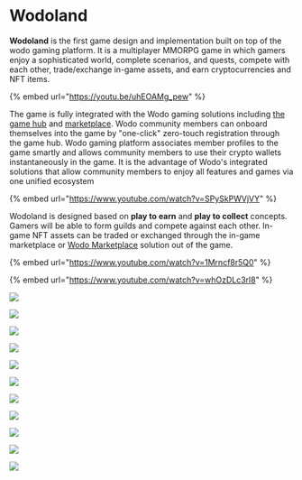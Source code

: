 # Wodoland

**Wodoland** is the first game design and implementation built on top of the wodo gaming platform. It is a multiplayer MMORPG game in which gamers enjoy a sophisticated world, complete scenarios, and quests, compete with each other, trade/exchange in-game assets, and earn cryptocurrencies and NFT items.

{% embed url="https://youtu.be/uhEOAMg_pew" %}

The game is fully integrated with the Wodo gaming solutions including [the game hub](gaming-hub.md) and [marketplace](marketplace.md). Wodo community members can onboard themselves into the game by "one-click" zero-touch registration through the game hub. Wodo gaming platform associates member profiles to the game smartly and allows community members to use their crypto wallets instantaneously in the game. It is the advantage of Wodo's integrated solutions that allow community members to enjoy all features and games via one unified ecosystem

{% embed url="https://www.youtube.com/watch?v=SPySkPWVjVY" %}

Wodoland is designed based on **play to earn** and **play to collect** concepts. Gamers will be able to form guilds and compete against each other. In-game NFT assets can be traded or exchanged through the in-game marketplace or [Wodo Marketplace](marketplace.md) solution out of the game.

{% embed url="https://www.youtube.com/watch?v=1Mrncf8r5Q0" %}

{% embed url="https://www.youtube.com/watch?v=whOzDLc3rl8" %}

![](../.gitbook/assets/wodo\_land\_login.png)

![](../.gitbook/assets/wodo\_land.jpg)

![](<../.gitbook/assets/wodoland\_19 (1).png>)

![](../.gitbook/assets/wodo\_land\_view\_1.png)

![](../.gitbook/assets/wodoland\_2.1.png)

![](<../.gitbook/assets/wodoland\_6 (1).png>)

![](<../.gitbook/assets/wodoland\_16 (1).png>)

![](<../.gitbook/assets/wodoland\_1 (1).png>)

![](<../.gitbook/assets/wodoland\_11 (1).png>)

![](<../.gitbook/assets/wodoland\_4 (1).png>)

![](<../.gitbook/assets/wodoland\_3 (1).png>)
